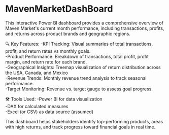 # MavenMarketDashBoard
This interactive Power BI dashboard provides a comprehensive overview of Maven Market's current month performance, including transactions, profits, and returns across product brands and geographic regions.

🔍 Key Features:
-KPI Tracking: Visual summaries of total transactions, profit, and return rates vs monthly goals.<br />
-Product Performance: Breakdown of transactions, total profit, profit margin, and return rate for each brand.<br />
-Geographical Insights: Treemap visualization of return distribution across the USA, Canada, and Mexico<br />
-Revenue Trends: Monthly revenue trend analysis to track seasonal performance.<br />
-Target Monitoring: Revenue vs. target gauge to assess goal progress.<br />

🛠️ Tools Used:
-Power BI for data visualization<br />
-DAX for calculated measures<br />
-Excel (or CSV) as data source (assumed)<br />

This dashboard helps stakeholders identify top-performing products, areas with high returns, and track progress toward financial goals in real time.
